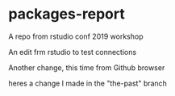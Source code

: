 # packages-report
A repo from rstudio conf 2019 workshop

An edit frm rstudio to test connections

Another change, this time from Github browser

heres a change I made in the "the-past" branch
